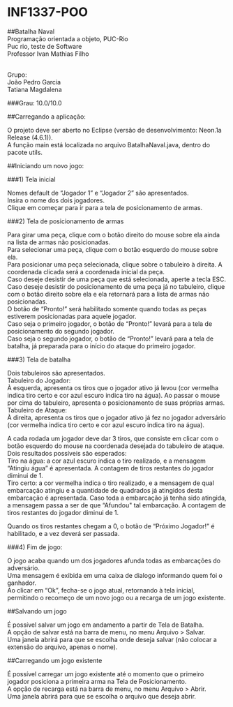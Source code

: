 # INF1337-POO
##Batalha Naval<br />
Programação orientada a objeto, PUC-Rio<br />
Puc rio, teste de Software <br />
Professor Ivan Mathias Filho<br /><br />

Grupo: <br />
João Pedro Garcia<br />
Tatiana Magdalena<br />

###Grau: 10.0/10.0

##Carregando a aplicação:

O projeto deve ser aberto no Eclipse (versão de desenvolvimento: Neon.1a Release (4.6.1)).<br />
A função main está localizada no arquivo BatalhaNaval.java, dentro do pacote utils.<br />

##Iniciando um novo jogo:

###1) Tela inicial

Nomes default de “Jogador 1” e “Jogador 2” são apresentados.<br />
Insira o nome dos dois jogadores.<br />
Clique em começar para ir para a tela de posicionamento de armas.<br />

###2) Tela de posicionamento de armas

Para girar uma peça, clique com o botão direito do mouse sobre ela ainda na lista de armas não posicionadas.<br />
Para selecionar uma peça, clique com o botão esquerdo do mouse sobre ela.<br />
Para posicionar uma peça selecionada, clique sobre o tabuleiro à direita. A coordenada clicada será a coordenada inicial da peça.<br />
Caso deseje desistir de uma peça que está selecionada, aperte a tecla ESC.<br />
Caso deseje desistir do posicionamento de uma peça já no tabuleiro, clique com o botão direito sobre ela e ela retornará para a lista de armas não posicionadas.<br />
O botão de “Pronto!” será habilitado somente quando todas as peças estiverem posicionadas para aquele jogador.<br />
Caso seja o primeiro jogador, o botão de “Pronto!” levará para a tela de posicionamento do segundo jogador.<br />
Caso seja o segundo jogador, o botão de “Pronto!” levará para a tela de batalha, já preparada para o início do ataque do primeiro jogador.<br />

###3) Tela de batalha

Dois tabuleiros são apresentados.<br />
Tabuleiro do Jogador: <br />
À esquerda, apresenta os tiros que o jogador ativo já levou (cor vermelha indica tiro certo e cor azul escuro indica tiro na água). Ao passar o mouse por cima do tabuleiro, apresenta o posicionamento de suas próprias armas. <br />
Tabuleiro de Ataque:<br />
À direita, apresenta os tiros que o jogador ativo já fez no jogador adversário (cor vermelha indica tiro certo e cor azul escuro indica tiro na água). <br />

A cada rodada um jogador deve dar 3 tiros, que consiste em clicar com o botão esquerdo do mouse na coordenada desejada do tabuleiro de ataque. Dois resultados possíveis são esperados:<br />
Tiro na água: a cor azul escuro indica o tiro realizado, e a mensagem “Atingiu água” é apresentada. A contagem de tiros restantes do jogador diminui de 1.<br />
Tiro certo: a cor vermelha indica o tiro realizado, e a mensagem de qual embarcação atingiu e a quantidade de quadrados já atingidos desta embarcação é apresentada.  Caso toda a embarcação já tenha sido atingida, a mensagem passa a ser de que “Afundou" tal embarcação. A contagem de tiros restantes do jogador diminui de 1.<br />

Quando os tiros restantes chegam a 0,  o botão de  “Próximo Jogador!” é habilitado, e a vez deverá ser passada.<br />

###4) Fim de jogo:

O jogo acaba quando um dos jogadores afunda todas as embarcações do adversário. <br />
Uma mensagem é exibida em uma caixa de dialogo informando quem foi o ganhador.<br />
Ao clicar em “Ok”, fecha-se o jogo atual, retornando à tela inicial, permitindo o recomeço de um novo jogo ou a recarga de um jogo existente.<br />


##Salvando um jogo

É possível salvar um jogo em andamento a partir de Tela de Batalha.<br />
A opção de salvar está na barra de menu, no menu Arquivo > Salvar.<br />
Uma janela abrirá para que se escolha onde deseja salvar (não colocar a extensão do arquivo, apenas o nome).<br />


##Carregando um jogo existente

É possível carregar um jogo existente até o momento que o primeiro jogador posiciona a primeira arma na Tela de Posicionamento.<br />
A opção de recarga está na barra de menu, no menu Arquivo > Abrir.<br />
Uma janela abrirá para que se escolha o arquivo que deseja abrir.<br />
